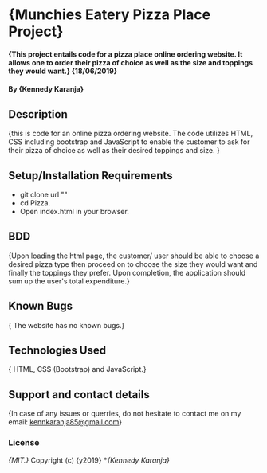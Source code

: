 # {Munchies Eatery Pizza Place Project}
#### {This project entails code for a pizza place online ordering website. It allows one to order their pizza of choice as well as the size and toppings they would want.} {18/06/2019}
#### By **{Kennedy Karanja}**
## Description
{this is code for an online pizza ordering website. The code utilizes HTML, CSS including bootstrap and JavaScript to enable the customer to ask for their pizza of choice as well as their desired toppings and size. }
## Setup/Installation Requirements
* git clone url ""
* cd Pizza.
* Open index.html in your browser.

## BDD
{Upon loading the html page, the customer/ user should be able to choose a desired pizza type then proceed on to choose the size they would want and finally the toppings they prefer. Upon completion, the application should sum up the user's total expenditure.}
## Known Bugs
{ The website has no known bugs.}
## Technologies Used
{ HTML, CSS (Bootstrap) and JavaScript.}
## Support and contact details
{In case of any issues or querries, do not hesitate to contact me on my email: kennkaranja85@gmail.com}
### License
*{MIT.}*
Copyright (c) {y2019} **{Kennedy Karanja}*